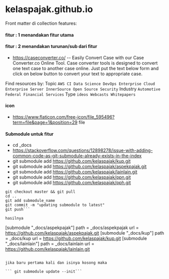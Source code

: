 # kelaspajak.github.io
Front matter di collection features:

#### fitur : 1 menandakan fitur utama
#### fitur : 2 menandakan turunan/sub dari fitur

- https://caseconverter.co/ -- Easily Convert Case with our Case Converter.co Online Tool. Case converter tools is designed to convert one text case to another case online. Just put the text below form and click on below button to convert your text to appropriate case.


Find resources by:
Topic `AWS CI Data Science DevOps Enterprise Cloud Enterprise Server InnerSource Open Source Security`
Industry `Automotive Federal Financial Services`
Type `ideos Webcasts Whitepapers`

#### icon
- https://www.flaticon.com/free-icon/file_595496?term=file&page=1&position=29 file

#### Submodule untuk fitur
- cd _docs 
- https://stackoverflow.com/questions/12898278/issue-with-adding-common-code-as-git-submodule-already-exists-in-the-index
- git submodule add https://github.com/kelaspajak/kup.git
- git submodule add https://github.com/kelaspajak/aspekpajak.git
- git submodule add https://github.com/kelaspajak/lainlain.git
- git submodule add https://github.com/kelaspajak/ppn.git
- git submodule add https://github.com/kelaspajak/pph.git

```cd submodule_name
git checkout master && git pull
cd ..
git add submodule_name
git commit -m "updating submodule to latest"
git push```

hasilnya 

```
[submodule "_docs/aspekpajak"]
	path = _docs/aspekpajak
	url = https://github.com/kelaspajak/aspekpajak.git
[submodule "_docs/kup"]
	path = _docs/kup
	url = https://github.com/kelaspajak/kup.git
[submodule "_docs/lainlain"]
	path = _docs/lainlain
	url = https://github.com/kelaspajak/lainlain.git
```

jika baru pertama kali dan isinya kosong maka

``` git submodule update --init```